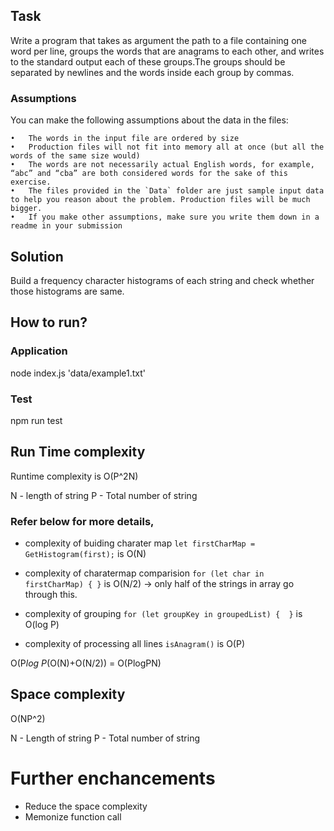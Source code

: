 ## Task
Write a program that takes as argument the path to a file containing one word per line, groups the words that are anagrams to each other, and writes to the standard output each of these groups.The groups should be separated by newlines and the words inside each group by commas.

### Assumptions
You can make the following assumptions about the data in the files:

	•	The words in the input file are ordered by size
	•	Production files will not fit into memory all at once (but all the words of the same size would)
	•	The words are not necessarily actual English words, for example, “abc” and “cba” are both considered words for the sake of this exercise.
	•	The files provided in the `Data` folder are just sample input data to help you reason about the problem. Production files will be much bigger.
	•	If you make other assumptions, make sure you write them down in a readme in your submission
 
## Solution

Build a frequency character histograms of each string and check whether those histograms are same.

## How to run?

### Application
node index.js 'data/example1.txt'

### Test 
npm run test

## Run Time complexity 

Runtime complexity is O(P^2N)

N - length of string
P - Total number  of string

### Refer below for more details,

- complexity of buiding charater map
  ` let firstCharMap = GetHistogram(first); ` 
is O(N) 

- complexity of charatermap comparision
`for (let char in firstCharMap) {
}`
is O(N/2) -> only half of the strings in array go through this.

- complexity of grouping
`for (let groupKey in groupedList) { 
}`
is O(log P)

- complexity of processing all lines
`isAnagram()`
is O(P)

O(P*log P*(O(N)+O(N/2)) = O(PlogPN)


## Space complexity  

O(NP^2) 
 
N - Length of string
P - Total number of string

# Further enchancements

- Reduce the space complexity 
- Memonize function call  
